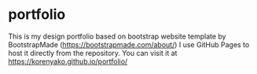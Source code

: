 # portfolio

This is my design portfolio based on bootstrap website template by BootstrapMade (https://bootstrapmade.com/about/)
I use GitHub Pages to host it directly from the repository. You can visit it at https://korenyako.github.io/portfolio/

